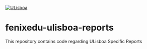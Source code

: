 [![ULisboa](http://news.fm.ul.pt/Backoffice/UserFiles/Image/News51/Logo_UL.png)](https://www.ulisboa.pt/)

# fenixedu-ulisboa-reports
This repository contains code regarding ULisboa Specific Reports
